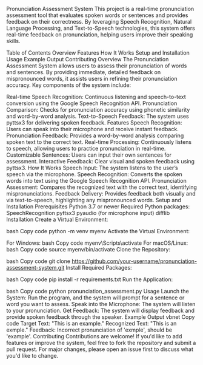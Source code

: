 Pronunciation Assessment System
This project is a real-time pronunciation assessment tool that evaluates spoken words or sentences and provides feedback on their correctness. By leveraging Speech Recognition, Natural Language Processing, and Text-to-Speech technologies, this system offers real-time feedback on pronunciation, helping users improve their speaking skills.

Table of Contents
Overview
Features
How It Works
Setup and Installation
Usage
Example Output
Contributing
Overview
The Pronunciation Assessment System allows users to assess their pronunciation of words and sentences. By providing immediate, detailed feedback on mispronounced words, it assists users in refining their pronunciation accuracy. Key components of the system include:

Real-time Speech Recognition: Continuous listening and speech-to-text conversion using the Google Speech Recognition API.
Pronunciation Comparison: Checks for pronunciation accuracy using phonetic similarity and word-by-word analysis.
Text-to-Speech Feedback: The system uses pyttsx3 for delivering spoken feedback.
Features
Speech Recognition: Users can speak into their microphone and receive instant feedback.
Pronunciation Feedback: Provides a word-by-word analysis comparing spoken text to the correct text.
Real-time Processing: Continuously listens to speech, allowing users to practice pronunciation in real-time.
Customizable Sentences: Users can input their own sentences for assessment.
Interactive Feedback: Clear visual and spoken feedback using pyttsx3.
How It Works
Speech Input: The system listens to the user’s speech via the microphone.
Speech Recognition: Converts the spoken words into text using the Google Speech Recognition API.
Pronunciation Assessment: Compares the recognized text with the correct text, identifying mispronunciations.
Feedback Delivery: Provides feedback both visually and via text-to-speech, highlighting any mispronounced words.
Setup and Installation
Prerequisites
Python 3.7 or newer
Required Python packages:
SpeechRecognition
pyttsx3
pyaudio (for microphone input)
difflib
Installation
Create a Virtual Environment:

bash
Copy code
python -m venv myenv
Activate the Virtual Environment:

For Windows:
bash
Copy code
myenv\Scripts\activate
For macOS/Linux:
bash
Copy code
source myenv/bin/activate
Clone the Repository:

bash
Copy code
git clone https://github.com/your-username/pronunciation-assessment-system.git
Install Required Packages:

bash
Copy code
pip install -r requirements.txt
Run the Application:

bash
Copy code
python pronunciation_assessment.py
Usage
Launch the System: Run the program, and the system will prompt for a sentence or word you want to assess.
Speak into the Microphone: The system will listen to your pronunciation.
Get Feedback: The system will display feedback and provide spoken feedback through the speaker.
Example Output
vbnet
Copy code
Target Text: "This is an example."
Recognized Text: "This is an exmple."
Feedback: Incorrect pronunciation of 'exmple', should be 'example'.
Contributing
Contributions are welcome! If you'd like to add features or improve the system, feel free to fork the repository and submit a pull request. For major changes, please open an issue first to discuss what you'd like to change.
